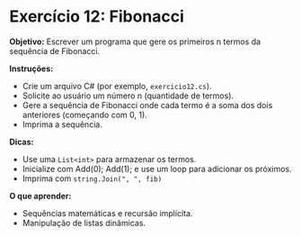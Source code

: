 # Exercício 12: Fibonacci

**Objetivo:** Escrever um programa que gere os primeiros n termos da sequência de Fibonacci.

**Instruções:**
- Crie um arquivo C# (por exemplo, `exercicio12.cs`).
- Solicite ao usuário um número n (quantidade de termos).
- Gere a sequência de Fibonacci onde cada termo é a soma dos dois anteriores (começando com 0, 1).
- Imprima a sequência.

**Dicas:**
- Use uma `List<int>` para armazenar os termos.
- Inicialize com Add(0); Add(1); e use um loop para adicionar os próximos.
- Imprima com `string.Join(", ", fib)`

**O que aprender:**
- Sequências matemáticas e recursão implícita.
- Manipulação de listas dinâmicas.